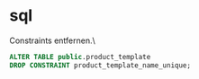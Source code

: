 # sql

Constraints entfernen.\
```sql
ALTER TABLE public.product_template  
DROP CONSTRAINT product_template_name_unique;
```